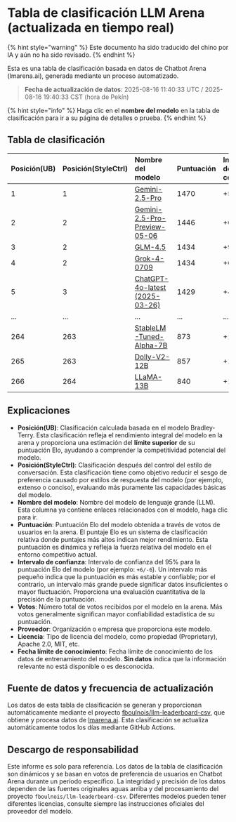 # Tabla de clasificación LLM Arena (actualizada en tiempo real)


{% hint style="warning" %}
Este documento ha sido traducido del chino por IA y aún no ha sido revisado.
{% endhint %}




Esta es una tabla de clasificación basada en datos de Chatbot Arena (lmarena.ai), generada mediante un proceso automatizado.

> **Fecha de actualización de datos**: 2025-08-16 11:40:33 UTC / 2025-08-16 19:40:33 CST (hora de Pekín)

{% hint style="info" %}
Haga clic en el **nombre del modelo** en la tabla de clasificación para ir a su página de detalles o prueba.
{% endhint %}

## Tabla de clasificación

| Posición(UB) | Posición(StyleCtrl) | Nombre del modelo                                                                                                               | Puntuación | Intervalo de confianza | Votos     | Proveedor               | Licencia                | Fecha límite de conocimiento |
|:-------------|:-------------------|:-------------------------------------------------------------------------------------------------------------------------------|:----------|:----------------------|:---------|:-----------------------|:-----------------------|:-----------------------------|
| 1            | 1                  | [Gemini-2.5-Pro](http://aistudio.google.com/app/prompts/new_chat?model=gemini-2.5-pro)                                          | 1470      | +5/-5                 | 26,019   | Google                 | Proprietary            | nan                          |
| 2            | 2                  | [Gemini-2.5-Pro-Preview-05-06](http://aistudio.google.com/app/prompts/new_chat?model=gemini-2.5-pro-preview-05-06)              | 1446      | +6/-6                 | 13,715   | Google                 | Proprietary            | nan                          |
| 3            | 2                  | [GLM-4.5](https://z.ai/blog/glm-4.5)                                                                                             | 1434      | +9/-9                 | 4,112    | Z.ai                   | MIT                    | nan                          |
| 4            | 2                  | [Grok-4-0709](https://docs.x.ai/docs/models/grok-4-0709)                                                                         | 1434      | +6/-6                 | 13,058   | xAI                    | Proprietary            | nan                          |
| 5            | 3                  | [ChatGPT-4o-latest (2025-03-26)](https://x.com/OpenAI/status/1905331956856050135)                                                | 1429      | +4/-4                 | 30,777   | OpenAI                 | Proprietary            | nan                          |
| ...          | ...                | ...                                                                                                                             | ...       | ...                   | ...      | ...                    | ...                    | ...                          |
| 264          | 263                | [StableLM-Tuned-Alpha-7B](https://huggingface.co/stabilityai/stablelm-tuned-alpha-7b)                                           | 873       | +12/-12               | 3,336    | Stability AI           | CC-BY-NC-SA-4.0        | 2023/4                       |
| 265          | 263                | [Dolly-V2-12B](https://huggingface.co/databricks/dolly-v2-12b)                                                                   | 857       | +13/-13               | 3,480    | Databricks             | MIT                    | 2023/4                       |
| 266          | 264                | [LLaMA-13B](https://arxiv.org/abs/2302.13971)                                                                                    | 840       | +16/-16               | 2,446    | Meta                   | Non-commercial         | 2023/2                       |

## Explicaciones

- **Posición(UB)**: Clasificación calculada basada en el modelo Bradley-Terry. Esta clasificación refleja el rendimiento integral del modelo en la arena y proporciona una estimación del **límite superior** de su puntuación Elo, ayudando a comprender la competitividad potencial del modelo.
- **Posición(StyleCtrl)**: Clasificación después del control del estilo de conversación. Esta clasificación tiene como objetivo reducir el sesgo de preferencia causado por estilos de respuesta del modelo (por ejemplo, extenso o conciso), evaluando más puramente las capacidades básicas del modelo.
- **Nombre del modelo**: Nombre del modelo de lenguaje grande (LLM). Esta columna ya contiene enlaces relacionados con el modelo, haga clic para ir.
- **Puntuación**: Puntuación Elo del modelo obtenida a través de votos de usuarios en la arena. El puntaje Elo es un sistema de clasificación relativa donde puntajes más altos indican mejor rendimiento. Esta puntuación es dinámica y refleja la fuerza relativa del modelo en el entorno competitivo actual.
- **Intervalo de confianza**: Intervalo de confianza del 95% para la puntuación Elo del modelo (por ejemplo: `+6/-6`). Un intervalo más pequeño indica que la puntuación es más estable y confiable; por el contrario, un intervalo más grande puede significar datos insuficientes o mayor fluctuación. Proporciona una evaluación cuantitativa de la precisión de la puntuación.
- **Votos**: Número total de votos recibidos por el modelo en la arena. Más votos generalmente significan mayor confiabilidad estadística de su puntuación.
- **Proveedor**: Organización o empresa que proporciona este modelo.
- **Licencia**: Tipo de licencia del modelo, como propiedad (Proprietary), Apache 2.0, MIT, etc.
- **Fecha límite de conocimiento**: Fecha límite de conocimiento de los datos de entrenamiento del modelo. **Sin datos** indica que la información relevante no está disponible o es desconocida.

## Fuente de datos y frecuencia de actualización

Los datos de esta tabla de clasificación se generan y proporcionan automáticamente mediante el proyecto [fboulnois/llm-leaderboard-csv](https://github.com/fboulnois/llm-leaderboard-csv), que obtiene y procesa datos de [lmarena.ai](https://lmarena.ai/). Esta clasificación se actualiza automáticamente todos los días mediante GitHub Actions.

## Descargo de responsabilidad

Este informe es solo para referencia. Los datos de la tabla de clasificación son dinámicos y se basan en votos de preferencia de usuarios en Chatbot Arena durante un período específico. La integridad y precisión de los datos dependen de las fuentes originales aguas arriba y del procesamiento del proyecto `fboulnois/llm-leaderboard-csv`. Diferentes modelos pueden tener diferentes licencias, consulte siempre las instrucciones oficiales del proveedor del modelo.